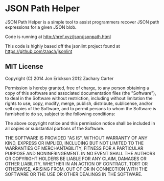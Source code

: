 JSON Path Helper
================

JSON Path Helper is a simple tool to assist programmers recover JSON path expressions for a given JSON blob.

Code is running at http://href.xyz/json/jsonpath.html

This code is highly based off the jsonlint project found at https://github.com/zaach/jsonlint

## MIT License

Copyright (C) 2014 Jon Erickson
              2012 Zachary Carter

Permission is hereby granted, free of charge, to any person obtaining a copy of this software and associated documentation files (the "Software"), to deal in the Software without restriction, including without limitation the rights to use, copy, modify, merge, publish, distribute, sublicense, and/or sell copies of the Software, and to permit persons to whom the Software is furnished to do so, subject to the following conditions:

The above copyright notice and this permission notice shall be included in all copies or substantial portions of the Software.

THE SOFTWARE IS PROVIDED "AS IS", WITHOUT WARRANTY OF ANY KIND, EXPRESS OR IMPLIED, INCLUDING BUT NOT LIMITED TO THE WARRANTIES OF MERCHANTABILITY, FITNESS FOR A PARTICULAR PURPOSE AND NONINFRINGEMENT. IN NO EVENT SHALL THE AUTHORS OR COPYRIGHT HOLDERS BE LIABLE FOR ANY CLAIM, DAMAGES OR OTHER LIABILITY, WHETHER IN AN ACTION OF CONTRACT, TORT OR OTHERWISE, ARISING FROM, OUT OF OR IN CONNECTION WITH THE SOFTWARE OR THE USE OR OTHER DEALINGS IN THE SOFTWARE.
